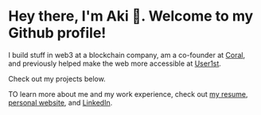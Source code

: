 # Hey there, I'm Aki 👋. Welcome to my Github profile!
I build stuff in web3 at a blockchain company, am a co-founder at [Coral](https://www.coral.fan/), and previously helped make the web more accessible at [User1st](https://www.user1st.com/). 

Check out my projects below.

TO learn more about me and my work experience, check out [my resume](https://github.com/iknowhtml/resume/raw/gh-pages/Aki%20Gao's%20Resume.pdf), [personal website](https://iknowht.ml),
and [LinkedIn](https://www.linkedin.com/in/iknowhtml).
